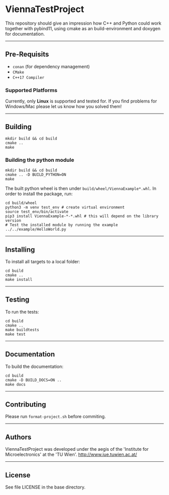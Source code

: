 # ViennaTestProject

This repository should give an impression how C++ and Python could work together with pybind11, using cmake as an build-environment and doxygen for documentation.

--------------------------
## Pre-Requisits

- `conan` (for dependency management)
- `CMake`
- `C++17 Compiler`

### Supported Platforms

Currently, only **Linux** is supported and tested for. If you find problems for Windows/Mac please let us know how you solved them!

--------------------------
## Building

```
mkdir build && cd build
cmake ..
make
```

### Building the python module

```
mkdir build && cd build
cmake .. -D BUILD_PYTHON=ON
make
```

The built python wheel is then under `build/wheel/ViennaExample*.whl`.
In order to install the package, run:
```
cd build/wheel
python3 -m venv test_env # create virtual environment
source test_env/bin/activate
pip3 install ViennaExample-*-*.whl # this will depend on the library version
# Test the installed module by running the example
../../example/HelloWorld.py
```

--------------------------
## Installing

To install all targets to a local folder:
```
cd build
cmake ..
make install
```

--------------------------
## Testing

To run the tests:
```
cd build
cmake ..
make buildtests
make test
```

--------------------------
## Documentation

To build the documentation:
```
cd build
cmake -D BUILD_DOCS=ON ..
make docs
```

--------------------------
## Contributing

Please run ``format-project.sh`` before commiting.

--------------------------
## Authors
ViennaTestProject was developed under the aegis of the 'Institute for Microelectronics' at the 'TU Wien'.
http://www.iue.tuwien.ac.at/

--------------------------
## License
See file LICENSE in the base directory.
